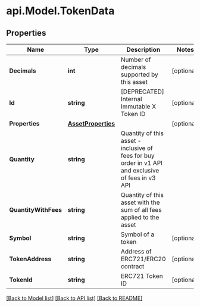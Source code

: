 # api.Model.TokenData

## Properties

Name | Type | Description | Notes
------------ | ------------- | ------------- | -------------
**Decimals** | **int** | Number of decimals supported by this asset | [optional] 
**Id** | **string** | [DEPRECATED] Internal Immutable X Token ID | [optional] 
**Properties** | [**AssetProperties**](AssetProperties.md) |  | [optional] 
**Quantity** | **string** | Quantity of this asset - inclusive of fees for buy order in v1 API and exclusive of fees in v3 API | 
**QuantityWithFees** | **string** | Quantity of this asset with the sum of all fees applied to the asset | 
**Symbol** | **string** | Symbol of a token | [optional] 
**TokenAddress** | **string** | Address of ERC721/ERC20 contract | [optional] 
**TokenId** | **string** | ERC721 Token ID | [optional] 

[[Back to Model list]](../README.md#documentation-for-models) [[Back to API list]](../README.md#documentation-for-api-endpoints) [[Back to README]](../README.md)

